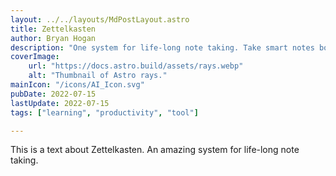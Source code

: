 ```yaml
---
layout: ../../layouts/MdPostLayout.astro
title: Zettelkasten
author: Bryan Hogan
description: "One system for life-long note taking. Take smart notes bottom-up."
coverImage:
    url: "https://docs.astro.build/assets/rays.webp"
    alt: "Thumbnail of Astro rays."
mainIcon: "/icons/AI_Icon.svg"
pubDate: 2022-07-15
lastUpdate: 2022-07-15
tags: ["learning", "productivity", "tool"]

---
```

This is a text about Zettelkasten. An amazing system for life-long note taking.